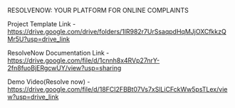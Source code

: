 RESOLVENOW: YOUR PLATFORM FOR ONLINE COMPLAINTS

Project Template Link - 
https://drive.google.com/drive/folders/1lR982r7UrSsaqpdHqMJjOXCfkkzQMr5U?usp=drive_link

ResolveNow Documentation Link - 
https://drive.google.com/file/d/1cnnh8x4RVp27nrY-2fn8fuoBjERgcwUY/view?usp=sharing

Demo Video(Resolve now) - 
https://drive.google.com/file/d/18FCI2FBBt07Vs7xSlLiCFckWw5psTLex/view?usp=drive_link
